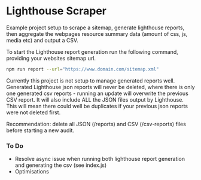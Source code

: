 # Lighthouse Scraper
Example project setup to scrape a sitemap, generate lighthouse reports, then aggregate the webpages resource summary data (amount of css, js, media etc) and output a CSV.

To start the Lighthouse report generation run the following command, providing your websites sitemap url.
```sh
npm run report --url="https://www.domain.com/sitemap.xml"
```

Currently this project is not setup to manage generated reports well. Generated Lighthouse json reports will never be deleted, where there is only one generated csv reports - running an update will overwrite the previous CSV report. It will also include ALL the JSON files output by Lighthouse. This will mean there could well be duplicates if your previous json reports were not deleted first.

Recommendation: delete all JSON (/reports) and CSV (/csv-reports) files before starting a new audit.

### To Do
- Resolve async issue when running both lighthouse report generation and generating the csv (see index.js) 
- Optimisations